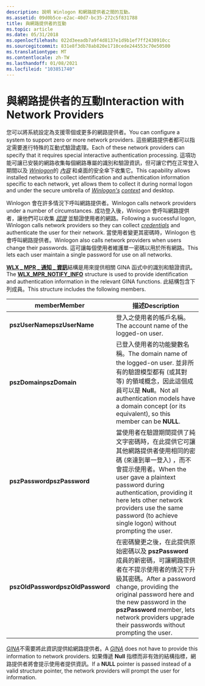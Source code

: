```yaml
---
description: 說明 Winlogon 和網路提供者之間的互動。
ms.assetid: 09d0b5ce-e2ac-40d7-bc35-272c5f831788
title: 與網路提供者的互動
ms.topic: article
ms.date: 05/31/2018
ms.openlocfilehash: 022d3eeadb7a9f4d8137e1d9b1ef7ff2430910cc
ms.sourcegitcommit: 831e8f3db78ab820e1710cede244553c70e50500
ms.translationtype: MT
ms.contentlocale: zh-TW
ms.lasthandoff: 01/08/2021
ms.locfileid: "103851740"
---
```

# <a name="interaction-with-network-providers"></a><span data-ttu-id="ac676-103">與網路提供者的互動</span><span class="sxs-lookup"><span data-stu-id="ac676-103">Interaction with Network Providers</span></span>

<span data-ttu-id="ac676-104">您可以將系統設定為支援零個或更多的網路提供者。</span><span class="sxs-lookup"><span data-stu-id="ac676-104">You can configure a system to support zero or more network providers.</span></span> <span data-ttu-id="ac676-105">這些網路提供者都可以指定需要進行特殊的互動式驗證處理。</span><span class="sxs-lookup"><span data-stu-id="ac676-105">Each of these network providers can specify that it requires special interactive authentication processing.</span></span> <span data-ttu-id="ac676-106">這項功能可讓已安裝的網路收集每個網路專屬的識別和驗證資訊，但可讓它們在正常登入期間以及 [*Winlogon*](../secgloss/w-gly.md)的 [*內容*](../secgloss/c-gly.md) 和桌面的安全傘下收集它。</span><span class="sxs-lookup"><span data-stu-id="ac676-106">This capability allows installed networks to collect identification and authentication information specific to each network, yet allows them to collect it during normal logon and under the secure umbrella of [*Winlogon's*](../secgloss/w-gly.md) [*context*](../secgloss/c-gly.md) and desktop.</span></span>

<span data-ttu-id="ac676-107">Winlogon 會在許多情況下呼叫網路提供者。</span><span class="sxs-lookup"><span data-stu-id="ac676-107">Winlogon calls network providers under a number of circumstances.</span></span> <span data-ttu-id="ac676-108">成功登入後，Winlogon 會呼叫網路提供者，讓他們可以收集 [*認證*](../secgloss/c-gly.md) 並驗證使用者的網路。</span><span class="sxs-lookup"><span data-stu-id="ac676-108">Following a successful logon, Winlogon calls network providers so they can collect [*credentials*](../secgloss/c-gly.md) and authenticate the user for their network.</span></span> <span data-ttu-id="ac676-109">當使用者變更其密碼時，Winlogon 也會呼叫網路提供者。</span><span class="sxs-lookup"><span data-stu-id="ac676-109">Winlogon also calls network providers when users change their passwords.</span></span> <span data-ttu-id="ac676-110">這可讓每個使用者維護單一密碼以用於所有網路。</span><span class="sxs-lookup"><span data-stu-id="ac676-110">This lets each user maintain a single password for use on all networks.</span></span>

<span data-ttu-id="ac676-111">[**WLX \_ MPR \_ 通知 \_ 資訊**](/windows/desktop/api/Winwlx/ns-winwlx-wlx_mpr_notify_info)結構是用來提供相關 GINA 函式中的識別和驗證資訊。</span><span class="sxs-lookup"><span data-stu-id="ac676-111">The [**WLX\_MPR\_NOTIFY\_INFO**](/windows/desktop/api/Winwlx/ns-winwlx-wlx_mpr_notify_info) structure is used to provide identification and authentication information in the relevant GINA functions.</span></span> <span data-ttu-id="ac676-112">此結構包含下列成員。</span><span class="sxs-lookup"><span data-stu-id="ac676-112">This structure includes the following members.</span></span>



| <span data-ttu-id="ac676-113">member</span><span class="sxs-lookup"><span data-stu-id="ac676-113">Member</span></span>             | <span data-ttu-id="ac676-114">描述</span><span class="sxs-lookup"><span data-stu-id="ac676-114">Description</span></span>                                                                                                                                                                                  |
|--------------------|----------------------------------------------------------------------------------------------------------------------------------------------------------------------------------------------|
| <span data-ttu-id="ac676-115">**pszUserName**</span><span class="sxs-lookup"><span data-stu-id="ac676-115">**pszUserName**</span></span>    | <span data-ttu-id="ac676-116">登入之使用者的帳戶名稱。</span><span class="sxs-lookup"><span data-stu-id="ac676-116">The account name of the logged-on user.</span></span>                                                                                                                                                      |
| <span data-ttu-id="ac676-117">**pszDomain**</span><span class="sxs-lookup"><span data-stu-id="ac676-117">**pszDomain**</span></span>      | <span data-ttu-id="ac676-118">已登入使用者的功能變數名稱。</span><span class="sxs-lookup"><span data-stu-id="ac676-118">The domain name of the logged-on user.</span></span> <span data-ttu-id="ac676-119">並非所有的驗證模型都有 (或其對等) 的領域概念，因此這個成員可以是 **Null**。</span><span class="sxs-lookup"><span data-stu-id="ac676-119">Not all authentication models have a domain concept (or its equivalent), so this member can be **NULL**.</span></span>                                              |
| <span data-ttu-id="ac676-120">**pszPassword**</span><span class="sxs-lookup"><span data-stu-id="ac676-120">**pszPassword**</span></span>    | <span data-ttu-id="ac676-121">當使用者在驗證期間提供了純文字密碼時，在此提供它可讓其他網路提供者使用相同的密碼 (來達到單一登入) ，而不會提示使用者。</span><span class="sxs-lookup"><span data-stu-id="ac676-121">When the user gave a plaintext password during authentication, providing it here lets other network providers use the same password (to achieve single logon) without prompting the user.</span></span>    |
| <span data-ttu-id="ac676-122">**pszOldPassword**</span><span class="sxs-lookup"><span data-stu-id="ac676-122">**pszOldPassword**</span></span> | <span data-ttu-id="ac676-123">在密碼變更之後，在此提供原始密碼以及 **pszPassword** 成員的新密碼，可讓網路提供者在不提示使用者的情況下升級其密碼。</span><span class="sxs-lookup"><span data-stu-id="ac676-123">After a password change, providing the original password here and the new password in the **pszPassword** member, lets network providers upgrade their passwords without prompting the user.</span></span> |



 

<span data-ttu-id="ac676-124">[*GINA*](../secgloss/g-gly.md)不需要將此資訊提供給網路提供者。</span><span class="sxs-lookup"><span data-stu-id="ac676-124">A [*GINA*](../secgloss/g-gly.md) does not have to provide this information to network providers.</span></span> <span data-ttu-id="ac676-125">如果傳遞 **Null** 指標而非有效的結構指標，網路提供者將會提示使用者提供資訊。</span><span class="sxs-lookup"><span data-stu-id="ac676-125">If a **NULL** pointer is passed instead of a valid structure pointer, the network providers will prompt the user for information.</span></span>

 

 
